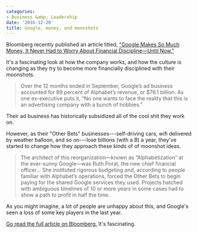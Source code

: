 ```yaml
---
categories:
- Business &amp; Leadership
date: '2016-12-20'
title: Google, money, and moonshots
---
```


Bloomberg recently published an article titled, ["Google Makes So Much Money, It Never Had to Worry About Financial Discipline—Until Now."](https://www.bloomberg.com/news/features/2016-12-08/google-makes-so-much-money-it-never-had-to-worry-about-financial-discipline)

It's a fascinating look at how the company works, and how the culture is changing as they try to become more financially disciplined with their moonshots.

> Over the 12 months ended in September, Google’s ad business accounted for 89 percent of Alphabet’s revenue, or $76.1 billion. As one ex-executive puts it, “No one wants to face the reality that this is an advertising company with a bunch of hobbies.”

Their ad business has historically subsidized all of the cool shit they work on.

However, as their "Other Bets" businesses---self-driving cars, wifi delivered by weather balloon, and so on---lose billions (with a B) a year, they've started to change how they approach these kinds of of moonshot ideas.

> The architect of this reorganization—known as “Alphabetization” at the ever-sunny Google—was Ruth Porat, the new chief financial officer... She instituted rigorous budgeting and, according to people familiar with Alphabet’s operations, forced the Other Bets to begin paying for the shared Google services they used. Projects hatched with ambiguous timelines of 10 or more years in some cases had to show a path to profit in half the time.

As you might imagine, a lot of people are unhappy about this, and Google's seen a loss of some key players in the last year.

[Go read the full article on Bloomberg.](https://www.bloomberg.com/news/features/2016-12-08/google-makes-so-much-money-it-never-had-to-worry-about-financial-discipline) It's fascinating.
